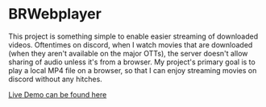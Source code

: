 # BRWebplayer
 
This project is something simple to enable easier streaming of downloaded videos.
Oftentimes on discord, when I watch movies that are downloaded (when they aren't available on the major OTTs), the server doesn't allow sharing of audio unless it's from a browser. 
My project's primary goal is to play a local MP4 file on a browser, so that I can enjoy streaming movies on discord without any hitches.

[Live Demo can be found here ](https://balarishi.me/projects/brwebplayer)
